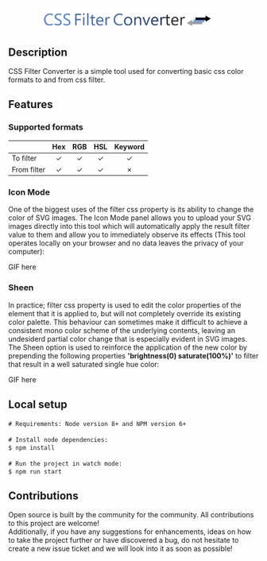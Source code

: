 <p align="center"> 
    <img style="margin-left: -20px" width="70%" src="../readme/images/logo2.png" alt="Logo">
</p>

## Description

CSS Filter Converter is a simple tool used for converting basic css color formats to and from css filter.

## Features

### Supported formats

|             | Hex | RGB | HSL | Keyword |
| ----------- | :-: | :-: | :-: | :-----: |
| To filter   |  ✓  |  ✓  |  ✓  |    ✓    |
| From filter |  ✓  |  ✓  |  ✓  |    ✗    |

### Icon Mode

One of the biggest uses of the filter css property is its ability to change the color of SVG images. The Icon Mode panel allows you to upload your SVG images directly into this tool which will automatically apply the result filter value to them and allow you to immediately observe its effects (This tool operates locally on your browser and no data leaves the privacy of your computer):

GIF here

### Sheen

In practice; filter css property is used to edit the color properties of the element that it is applied to, but will not completely override its existing color palette. This behaviour can sometimes make it difficult to achieve a consistent mono color scheme of the underlying contents, leaving an undesiderd partial color change that is especially evident in SVG images. The Sheen option is used to reinforce the application of the new color by prepending the following properties <b>'brightness(0) saturate(100%)'</b> to filter that result in a well saturated single hue color:

GIF here

## Local setup

```
# Requirements: Node version 8+ and NPM version 6+

# Install node dependencies:
$ npm install

# Run the project in watch mode:
$ npm run start
```

## Contributions

Open source is built by the community for the community. All contributions to this project are welcome!
<br> Additionally, if you have any suggestions for enhancements, ideas on how to take the project further or have discovered a bug, do not hesitate to create a new issue ticket and we will look into it as soon as possible!
